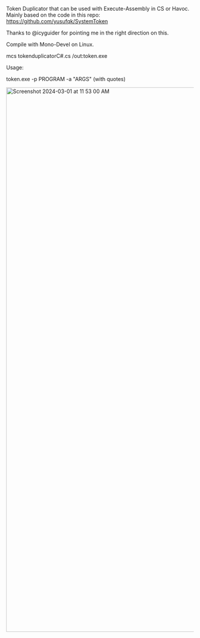 Token Duplicator that can be used with Execute-Assembly in CS or Havoc. Mainly based on the code in this repo: https://github.com/yusufqk/SystemToken

Thanks to @icyguider for pointing me in the right direction on this.

Compile with Mono-Devel on Linux. 

mcs tokenduplicatorC#.cs /out:token.exe

Usage:

token.exe -p PROGRAM -a "ARGS" (with quotes)

<img width="1461" alt="Screenshot 2024-03-01 at 11 53 00 AM" src="https://github.com/assume-breach/Helpful-Scripts/assets/76174163/442f8453-bcf1-4ad8-965f-c5b006398ee5">
